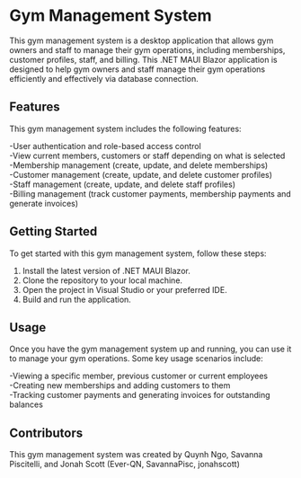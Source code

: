 # Gym Management System

This gym management system is a desktop application that allows gym owners and staff to manage their gym operations, including memberships, customer profiles, staff, and billing. This .NET MAUI Blazor application is designed to help gym owners and staff manage their gym operations efficiently and effectively via database connection.

## Features ##

This gym management system includes the following features:

-User authentication and role-based access control <br>
-View current members, customers or staff depending on what is selected <br>
-Membership management (create, update, and delete memberships) <br>
-Customer management (create, update, and delete customer profiles) <br>
-Staff management (create, update, and delete staff profiles) <br>
-Billing management (track customer payments, membership payments and generate invoices) <br>

## Getting Started ##

To get started with this gym management system, follow these steps:

1. Install the latest version of .NET MAUI Blazor. <br>
2. Clone the repository to your local machine. <br>
3. Open the project in Visual Studio or your preferred IDE. <br>
4. Build and run the application. <br>

## Usage ##

Once you have the gym management system up and running, you can use it to manage your gym operations. Some key usage scenarios include:

-Viewing a specific member, previous customer or current employees <br>
-Creating new memberships and adding customers to them <br>
-Tracking customer payments and generating invoices for outstanding balances <br>

## Contributors ##

This gym management system was created by Quynh Ngo, Savanna Piscitelli, and Jonah Scott (Ever-QN, SavannaPisc, jonahscott)
